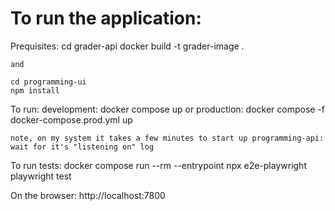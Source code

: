 # To run the application:

Prequisites: 
    cd grader-api
    docker build -t grader-image .

    and

    cd programming-ui
    npm install

To run:
    development: docker compose up
    or 
    production: docker compose -f docker-compose.prod.yml up

    note, on my system it takes a few minutes to start up programming-api: wait for it's "listening on" log

To run tests:
    docker compose run --rm --entrypoint npx e2e-playwright playwright test

On the browser:
    http://localhost:7800